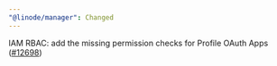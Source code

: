 ```yaml
---
"@linode/manager": Changed
---
```


IAM RBAC: add the missing permission checks for Profile OAuth Apps ([#12698](https://github.com/linode/manager/pull/12698))
